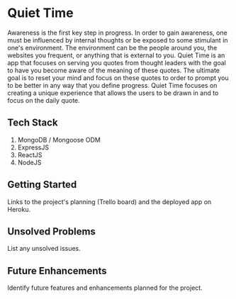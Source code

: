 # Quiet Time

Awareness is the first key step in progress. In order to gain awareness, one must be influenced by internal thoughts or be exposed to some stimulant in one's environment. The environment can be the people around you, the websites you frequent, or anything that is external to you. Quiet Time is an app that focuses on serving you quotes from thought leaders with the goal to have you become aware of the meaning of these quotes. The ultimate goal is to reset your mind and focus on these quotes to order to prompt you to be better in any way that you define progress. Quiet Time focuses on creating a unique experience that allows the users to be drawn in and to focus on the daily quote.

## Tech Stack

1. MongoDB / Mongoose ODM
2. ExpressJS
3. ReactJS
4. NodeJS

## Getting Started

Links to the project's planning (Trello board) and the deployed app on Heroku.

## Unsolved Problems 

List any unsolved issues.

## Future Enhancements

Identify future features and enhancements planned for the project.
